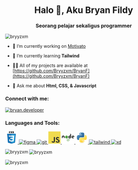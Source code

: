 <h1 align="center">Halo 👋, Aku Bryan Fildy</h1>
<h3 align="center">Seorang pelajar sekaligus programmer</h3>

<p align="left"> <img src="https://komarev.com/ghpvc/?username=bryyzxm&label=Profile%20views&color=0e75b6&style=flat" alt="bryyzxm" /> </p>

- 🔭 I’m currently working on [Motivato](https://github.com/Bryyzxm/motivato)

- 🌱 I’m currently learning **Tailwind**

- 👨‍💻 All of my projects are available at [https://github.com/Bryyzxm/BryanF](https://github.com/Bryyzxm/BryanF)

- 💬 Ask me about **Html, CSS, & Javascript**

<h3 align="left">Connect with me:</h3>
<p align="left">
<a href="https://instagram.com/bryan.developer" target="blank"><img align="center" src="https://raw.githubusercontent.com/rahuldkjain/github-profile-readme-generator/master/src/images/icons/Social/instagram.svg" alt="bryan.developer" height="30" width="40" /></a>
</p>

<h3 align="left">Languages and Tools:</h3>
<p align="left"> <a href="https://www.w3schools.com/css/" target="_blank" rel="noreferrer"> <img src="https://raw.githubusercontent.com/devicons/devicon/master/icons/css3/css3-original-wordmark.svg" alt="css3" width="40" height="40"/> </a> <a href="https://www.figma.com/" target="_blank" rel="noreferrer"> <img src="https://www.vectorlogo.zone/logos/figma/figma-icon.svg" alt="figma" width="40" height="40"/> </a> <a href="https://git-scm.com/" target="_blank" rel="noreferrer"> <img src="https://www.vectorlogo.zone/logos/git-scm/git-scm-icon.svg" alt="git" width="40" height="40"/> </a> <a href="https://developer.mozilla.org/en-US/docs/Web/JavaScript" target="_blank" rel="noreferrer"> <img src="https://raw.githubusercontent.com/devicons/devicon/master/icons/javascript/javascript-original.svg" alt="javascript" width="40" height="40"/> </a> <a href="https://nodejs.org" target="_blank" rel="noreferrer"> <img src="https://raw.githubusercontent.com/devicons/devicon/master/icons/nodejs/nodejs-original-wordmark.svg" alt="nodejs" width="40" height="40"/> </a> <a href="https://www.python.org" target="_blank" rel="noreferrer"> <img src="https://raw.githubusercontent.com/devicons/devicon/master/icons/python/python-original.svg" alt="python" width="40" height="40"/> </a> <a href="https://tailwindcss.com/" target="_blank" rel="noreferrer"> <img src="https://www.vectorlogo.zone/logos/tailwindcss/tailwindcss-icon.svg" alt="tailwind" width="40" height="40"/> </a> <a href="https://www.adobe.com/products/xd.html" target="_blank" rel="noreferrer"> <img src="https://cdn.worldvectorlogo.com/logos/adobe-xd.svg" alt="xd" width="40" height="40"/> </a> </p>

<p><img align="left" src="https://github-readme-stats.vercel.app/api/top-langs?username=bryyzxm&show_icons=true&locale=en&layout=compact" alt="bryyzxm" /></p>

<p>&nbsp;<img align="center" src="https://github-readme-stats.vercel.app/api?username=bryyzxm&show_icons=true&locale=en" alt="bryyzxm" /></p>

<p><img align="center" src="https://github-readme-streak-stats.herokuapp.com/?user=bryyzxm&" alt="bryyzxm" /></p>
